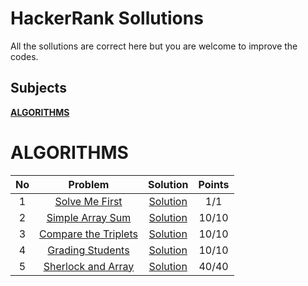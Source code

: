 # HackerRank Sollutions

All the sollutions are correct here but you are welcome to improve the codes.

## Subjects

**[ALGORITHMS](#algorithms)**

# ALGORITHMS

| No  |                                          Problem                                           |                   Solution                   | Points |
| :-: | :----------------------------------------------------------------------------------------: | :------------------------------------------: | :----: |
|  1  |       [Solve Me First](https://www.hackerrank.com/challenges/solve-me-first/problem)       |    [Solution](./Algorithm/solveMeFirst/)     |  1/1   |
|  2  |         [Simple Array Sum](https://www.hackerrank.com/challenges/simple-array-sum)         |   [Solution](./Algorithm/simpleArraySum/)    | 10/10  |
|  3  | [Compare the Triplets](https://www.hackerrank.com/challenges/compare-the-triplets/problem) | [Solution](./Algorithm/completeTheTriplets/) | 10/10  |
|  4  |         [Grading Students](https://www.hackerrank.com/challenges/grading/problem)          |   [Solution](./Algorithm/gradingStudents/)   | 10/10  |
|  5  |   [Sherlock and Array](https://www.hackerrank.com/challenges/sherlock-and-array/problem)   |  [Solution](./Algorithm/sherlockAndArray/)   | 40/40  |
